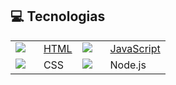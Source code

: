 ## 💻 Tecnologias

|             |             |             |             |
| ----------- | ----------- | ----------- | ----------- |
| [<img src="https://img.icons8.com/fluency/48/000000/html-5.png"/>](https://github.com/4L1C3-R4BB1T/estudos/tree/main/html "HTML")&nbsp;&nbsp;&nbsp; | [HTML](https://github.com/4L1C3-R4BB1T/estudos/tree/main/html) | [<img src="https://img.icons8.com/fluency/48/000000/javascript.png"/>](https://github.com/4L1C3-R4BB1T/estudos/tree/main/javascript "Javascript")&nbsp;&nbsp;&nbsp; | [JavaScript](https://github.com/4L1C3-R4BB1T/estudos/tree/main/javascript) |
|[<img src="https://img.icons8.com/fluency/48/000000/css3.png"/>](https://github.com/4L1C3-R4BB1T/estudos "CSS")&nbsp;&nbsp;&nbsp; | CSS | [<img src="https://img.icons8.com/fluency/48/000000/node-js.png"/>](https://github.com/4L1C3-R4BB1T/estudos "Node.js")&nbsp;&nbsp;&nbsp; | Node.js |
